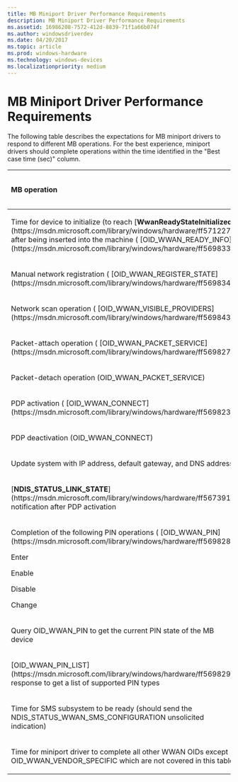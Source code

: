 ```yaml
---
title: MB Miniport Driver Performance Requirements
description: MB Miniport Driver Performance Requirements
ms.assetid: 16986208-7572-412d-8839-71f1a66b074f
ms.author: windowsdriverdev
ms.date: 04/20/2017
ms.topic: article
ms.prod: windows-hardware
ms.technology: windows-devices
ms.localizationpriority: medium
---
```


# MB Miniport Driver Performance Requirements


The following table describes the expectations for MB miniport drivers to respond to different MB operations. For the best experience, miniport drivers should complete operations within the time identified in the "Best case time (sec)" column.

<table>
<colgroup>
<col width="33%" />
<col width="33%" />
<col width="33%" />
</colgroup>
<thead>
<tr class="header">
<th align="left">MB operation</th>
<th align="left">Best case time (sec)</th>
<th align="left">Worst case time (sec)</th>
</tr>
</thead>
<tbody>
<tr class="odd">
<td align="left"><p>Time for device to initialize (to reach [<strong>WwanReadyStateInitialized</strong>](https://msdn.microsoft.com/library/windows/hardware/ff571227)) after being inserted into the machine ( [OID_WWAN_READY_INFO](https://msdn.microsoft.com/library/windows/hardware/ff569833))</p></td>
<td align="left"><p>1</p></td>
<td align="left"><p>5</p></td>
</tr>
<tr class="even">
<td align="left"><p>Manual network registration ( [OID_WWAN_REGISTER_STATE](https://msdn.microsoft.com/library/windows/hardware/ff569834))</p></td>
<td align="left"><p>0</p></td>
<td align="left"><p>50</p></td>
</tr>
<tr class="odd">
<td align="left"><p>Network scan operation ( [OID_WWAN_VISIBLE_PROVIDERS](https://msdn.microsoft.com/library/windows/hardware/ff569843))</p></td>
<td align="left"><p>2</p></td>
<td align="left"><p>200</p></td>
</tr>
<tr class="even">
<td align="left"><p>Packet-attach operation ( [OID_WWAN_PACKET_SERVICE](https://msdn.microsoft.com/library/windows/hardware/ff569827))</p></td>
<td align="left"><p>1</p></td>
<td align="left"><p>5</p></td>
</tr>
<tr class="odd">
<td align="left"><p>Packet-detach operation (OID_WWAN_PACKET_SERVICE)</p></td>
<td align="left"><p>1</p></td>
<td align="left"><p>5</p></td>
</tr>
<tr class="even">
<td align="left"><p>PDP activation ( [OID_WWAN_CONNECT](https://msdn.microsoft.com/library/windows/hardware/ff569823))</p></td>
<td align="left"><p>2</p></td>
<td align="left"><p>10</p></td>
</tr>
<tr class="odd">
<td align="left"><p>PDP deactivation (OID_WWAN_CONNECT)</p></td>
<td align="left"><p>1</p></td>
<td align="left"><p>10</p></td>
</tr>
<tr class="even">
<td align="left"><p>Update system with IP address, default gateway, and DNS address</p></td>
<td align="left"><p>1</p></td>
<td align="left"><p>5</p></td>
</tr>
<tr class="odd">
<td align="left"><p>[<strong>NDIS_STATUS_LINK_STATE</strong>](https://msdn.microsoft.com/library/windows/hardware/ff567391) notification after PDP activation</p></td>
<td align="left"><p>2</p></td>
<td align="left"><p>10</p></td>
</tr>
<tr class="even">
<td align="left"><p>Completion of the following PIN operations ( [OID_WWAN_PIN](https://msdn.microsoft.com/library/windows/hardware/ff569828)):</p>
<p>Enter</p>
<p>Enable</p>
<p>Disable</p>
<p>Change</p></td>
<td align="left"><p>1</p></td>
<td align="left"><p>4</p></td>
</tr>
<tr class="odd">
<td align="left"><p>Query OID_WWAN_PIN to get the current PIN state of the MB device</p></td>
<td align="left"><p>1</p></td>
<td align="left"><p>4</p></td>
</tr>
<tr class="even">
<td align="left"><p>[OID_WWAN_PIN_LIST](https://msdn.microsoft.com/library/windows/hardware/ff569829) response to get a list of supported PIN types</p></td>
<td align="left"><p>1</p></td>
<td align="left"><p>4</p></td>
</tr>
<tr class="odd">
<td align="left"><p>Time for SMS subsystem to be ready (should send the NDIS_STATUS_WWAN_SMS_CONFIGURATION unsolicited indication)</p></td>
<td align="left"><p>1</p></td>
<td align="left"><p>60</p></td>
</tr>
<tr class="even">
<td align="left"><p>Time for miniport driver to complete all other WWAN OIDs except OID_WWAN_VENDOR_SPECIFIC which are not covered in this table</p></td>
<td align="left"><p>1</p></td>
<td align="left"><p>15</p></td>
</tr>
</tbody>
</table>

 

 

 





